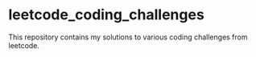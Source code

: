 # leetcode_coding_challenges

This repository contains my solutions to various coding challenges from leetcode.
